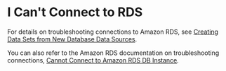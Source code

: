 # I Can't Connect to RDS<a name="troubleshoot-connect-RDS"></a>

For details on troubleshooting connections to Amazon RDS, see [Creating Data Sets from New Database Data Sources](creating-database-data-sets.md)\. 

You can also refer to the Amazon RDS documentation on troubleshooting connections, [Cannot Connect to Amazon RDS DB Instance](https://docs.aws.amazon.com/AmazonRDS/latest/UserGuide/CHAP_Troubleshooting.html#CHAP_Troubleshooting.Connecting)*\.*